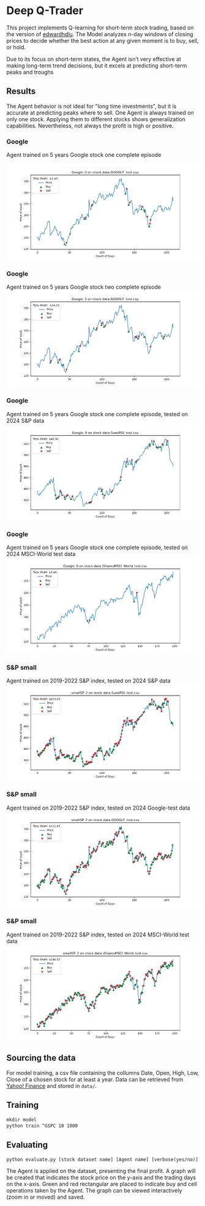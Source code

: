 # Deep Q-Trader

This project implements Q-learning for short-term stock trading, based on the version of [edwardhdlu](https://github.com/edwardhdlu/q-trader/tree/master). The Model analyzes n-day windows of closing prices to decide whether the best action at any given moment is to buy, sell, or hold. 

Due to its focus on short-term states, the Agent isn’t very effective at making long-term trend decisions, but it excels at predicting short-term peaks and troughs

## Results

The Agent behavior is not ideal for "long time investments", but it is accurate at predicting peaks where to sell. One Agent is always trained on only one stock. Applying them to different stocks shows generalization capabilities. Nevertheless, not always the profit is high or positive. 

### Google
Agent trained on 5 years Google stock one complete episode

![Agent1](https://github.com/leonard-creator/DQN_Trading/blob/main/graphs/Google0_googletest.png)

### Google
Agent trained on 5 years Google stock two complete episode
![Agent1.2](https://github.com/leonard-creator/DQN_Trading/blob/main/graphs/Google1_googletest.png)

### Google 
Agent trained on 5 years Google stock one complete episode, tested on 2024 S&P data
![Agent1_generailzation](https://github.com/leonard-creator/DQN_Trading/blob/main/graphs/Google0_SundP_test.png)

### Google
Agent trained on 5 years Google stock one complete episode, tested on 2024 MSCI-World test data
![Agent1_generailzation](https://github.com/leonard-creator/DQN_Trading/blob/main/graphs/Google0_iSharesMSCIWorld_test.png)


### S&P small
Agent trained on 2019-2022 S&P index, tested on 2024 S&P data 
![Agent3](https://github.com/leonard-creator/DQN_Trading/blob/main/graphs/smallSP2_SundPtest.png)

### S&P small
Agent trained on 2019-2022 S&P index, tested on 2024 Google-test data
![Agent3](https://github.com/leonard-creator/DQN_Trading/blob/main/graphs/smallSP2_Google_test.png)

### S&P small
Agent trained on 2019-2022 S&P index, tested on 2024 MSCI-World test data
![Agent3](https://github.com/leonard-creator/DQN_Trading/blob/main/graphs/smallSP2_iSharesMSCIWorld-test.png)



## Sourcing the data 

For model training, a csv file containing the collumns Date, Open, High, Low, Close of a chosen stock for at least a year. Data can be retrieved from [Yahoo! Finance](https://ca.finance.yahoo.com/quote/%5EGSPC/history?p=%5EGSPC) and stored in `data/`.

## Training 
```
mkdir model
python train ^GSPC 10 1000
```
## Evaluating 

```
python evaluate.py [stock dataset name] [Agent name] [verbose(yes/no)]
```

The Agent is applied on the dataset, presenting the final profit. A graph will be created that indicates the stock price on the y-axis and the trading days on the x-axis. Green and red rectangular are placed to indicate buy and cell operations taken by the Agent. The graph can be viewed interactively (zoom in or moved) and saved. 